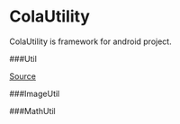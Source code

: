 ColaUtility
=====
ColaUtility is framework for android project.

###Util

[Source](app/src/main/java/com/cbstudio/colautility/ImageUtil.java)

###ImageUtil

###MathUtil
